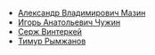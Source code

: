 * [Александр Владимирович Мазин](Александр%20Владимирович%20Мазин)
* [Игорь Анатольевич Чужин](Игорь%20Анатольевич%20Чужин)
* [Серж Винтеркей](Серж%20Винтеркей)
* [Тимур Рымжанов](Тимур%20Рымжанов)